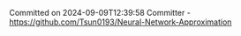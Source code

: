 Committed on 2024-09-09T12:39:58 
Committer - https://github.com/Tsun0193/Neural-Network-Approximation